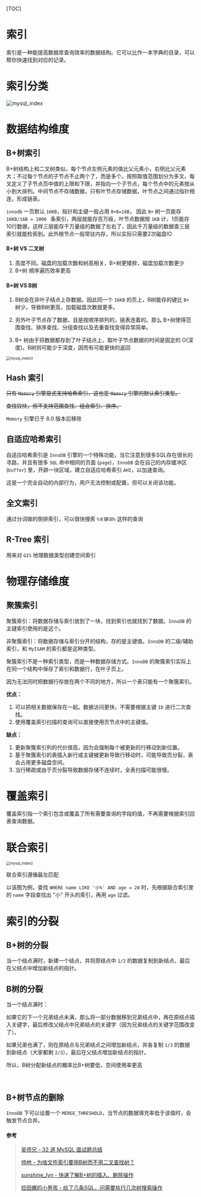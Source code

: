 [TOC]



# 索引

索引是一种能提高数据库查询效率的数据结构。它可以比作一本字典的目录，可以帮你快速找到对应的记录。





# 索引分类

![mysql_index](assets/mysql_index.png)





# 数据结构维度



## B+树索引

B+树结构上和二叉树类似，每个节点左侧元素的值比父元素小，右侧比父元素大；不过每个节点的子节点不止两个了，而是多个。按照取值范围划分为多叉，每叉定义了子节点页中值的上限和下限，并指向一个子节点，每个节点中的元素按从小到大排列。中间节点不存储数据，只有叶节点存储数据，叶节点之间通过指针相连，形成链表。

`innodb` 一页默认 `16KB`，指针和主键一般占用 `8+8=16B`， 因此 `B+` 树一页能存 `16KB/16B = 1000 ` 条索引，两层就能存百万级，叶节点数据按 `1KB` 计，1页能存10行数据，这样三层能存千万量级的数据了左右了，因此千万量级的数据查三层索引就能检索到。此外根节点一般常驻内存，所以实际只需要2次磁盘IO



#### B+树 VS 二叉树

1. 高度不同。磁盘的加载次数和树高相关，B+树更矮胖，磁盘加载次数更少
2. B+树 顺序遍历效率更高



#### B+树 VS B树

1. B树会在非叶子结点上存数据。因此同一个 `16KB` 的页上，B树能存的键比 `B+` 树少，导致B树更高，加载磁盘次数就更多。
   
2. 另外叶子节点存了数据，且是按顺序排列的，链表连着的。那么 B+树使得范围查找、排序查找、分组查找以及去重查找变得异常简单。
3. B+ 树由于将数据都存到了叶子结点上，取叶子节点数据的时间是固定的 O(深度)。B树则可能少于深度，因而有可能更快的返回



<img src="assets/mysql_index3.png" alt="mysql_index3" style="zoom:67%;" />



## Hash 索引

~~只有 `Memory` 引擎显式支持哈希索引，这也是 `Memory` 引擎的默认索引类型。~~

~~查找较快，但不支持范围查找、组合索引、排序。~~

`Memory` 引擎已于 8.0 版本后移除



## 自适应哈希索引

自适应哈希索引是 `InnoDB` 引擎的一个特殊功能，当它注意到很多SQL存在很长的寻路，并且有很多 `SQL` 命中相同的页面 (`page`)，`InnoDB` 会在自己的内存缓冲区(`buffer`) 里，开辟一块区域，建立自适应哈希索引 `AHI`，以加速查询。

这是一个完全自动的内部行为，用户无法控制或配置，但可以关闭该功能。



## 全文索引

通过分词做的倒排索引，可以很快搜索 `%关键词%` 这样的查询



## R-Tree 索引
用来对 `GIS` 地理数据类型创建空间索引







# 物理存储维度



## 聚簇索引

聚簇索引：将数据存储与索引放到了一块，找到索引也就找到了数据。`InnoDB` 的主键索引使用的是这个。

非聚簇索引：将数据存储与索引分开的结构，存的是主键值。`InnoDB` 的二级/辅助索引，和 `MyISAM` 的索引都是这种类型。



聚簇索引不是一种索引类型，而是一种数据存储方式。`InnoDB` 的聚簇索引实际上在同一个结构中保存了索引和数据行，在叶子页上。

因为无法同时把数据行存放在两个不同的地方，所以一个表只能有一个聚簇索引。

**优点：**

1. 可以把相关数据保存在一起。数据访问更快，不需要根据主键 `ID` 进行二次查找。
2. 使用覆盖索引扫描的查询可以直接使用页节点中的主键值。

**缺点：**

1. 更新聚簇索引列的代价很高，因为会强制每个被更新的行移动到新位置。
2. 基于聚簇索引的表插入新行或主键被更新导致行移动时，可能导致页分裂，表会占用更多磁盘空间。
3. 当行稀疏或由于页分裂导致数据存储不连续时，全表扫描可能很慢。





# 覆盖索引

覆盖索引指一个索引包含或覆盖了所有需要查询的字段的值，不再需要根据索引回表查询数据。





# 联合索引

<img src="assets/mysql_index2.png" alt="mysql_index2" style="zoom:67%;" />

联合索引遵循最左匹配

以该图为例，查找 `WHERE name LIKE '小%' AND age = 28` 时，先根据联合索引里的 `name` 字段查找出 "小" 开头的索引，再用 `age` 过滤。









# 索引的分裂

## B+树的分裂
当一个结点满时，新建一个结点，并将原结点中 `1/2` 的数据复制到新结点，最后在父结点中增加新结点的指针。



## B树的分裂

当一个结点满时：

如果它的下一个兄弟结点未满，那么将一部分数据移到兄弟结点中，再在原结点插入关键字，最后修改父结点中兄弟结点的关键字（因为兄弟结点的关键字范围改变了）。

如果兄弟也满了，则在原结点与兄弟结点之间增加新结点，并各复制 `1/3` 的数据到新结点（大家都剩 `2/3`），最后在父结点增加新结点的指针。

所以，B树分配新结点的概率比B+树要低，空间使用率更高

 

## B+树节点的删除

`InnoDB` 下可以设置一个 `MERGE_THRESHOLD`，当节点的数据填充率低于该值时，会触发节点合并。





#### 参考

> [吴师兄 - 32 道 MySQL 面试题总结](https://www.cxyxiaowu.com/16302.html?utm_source=wechat_session&utm_medium=social&utm_oi=29059463512064)
>
> [帅地 - 为啥文件索引要用B树而不用二叉查找树？](https://mp.weixin.qq.com/s/XODnqAH2TLJ5pF2TiiTXRQ)
>
> [sunshine_lyn - 快速了解B+树的插入、删除操作](https://elainelv.blog.csdn.net/article/details/82747596)
>
> [捡田螺的小男孩 - 给了几条SQL，问需要执行几次树搜索操作](https://mp.weixin.qq.com/s/iyLb_pRj52oBwqDvfS2Hfg)

